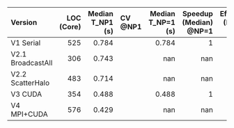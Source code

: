 | Version           |   LOC (Core) |   Median T_NP1 (s) | CV @NP1   |   Median T_NP=1 (s) |   Speedup (Median) @NP=1 |   Efficiency (Median) @NP=1 |   Median T_NP=4 (s) |   Speedup (Median) @NP=4 |   Efficiency (Median) @NP=4 |
|:------------------|-------------:|-------------------:|:----------|--------------------:|-------------------------:|----------------------------:|--------------------:|-------------------------:|----------------------------:|
| V1 Serial         |          525 |              0.784 | <NA>      |               0.784 |                        1 |                           1 |             nan     |                  nan     |                     nan     |
| V2.1 BroadcastAll |          306 |              0.743 | <NA>      |             nan     |                      nan |                         nan |               0.819 |                    0.907 |                       0.227 |
| V2.2 ScatterHalo  |          483 |              0.714 | <NA>      |             nan     |                      nan |                         nan |               0.287 |                    2.489 |                       0.622 |
| V3 CUDA           |          354 |              0.488 | <NA>      |               0.488 |                        1 |                           1 |             nan     |                  nan     |                     nan     |
| V4 MPI+CUDA       |          576 |              0.429 | <NA>      |             nan     |                      nan |                         nan |               0.401 |                    1.07  |                       0.268 |